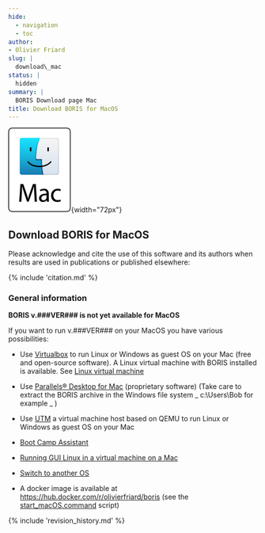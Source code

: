 ```yaml
---
hide:
  - navigation
  - toc
author:
- Olivier Friard
slug: |
  download\_mac
status: |
  hidden
summary: |
  BORIS Download page Mac
title: Download BORIS for MacOS
---
```


![macOS logo](/images/mac-os.svg){width="72px"}

## Download BORIS for MacOS

Please acknowledge and cite the use of this software and its authors when results are used in publications or published elsewhere:

{% include 'citation.md' %}



### General information


**BORIS v.\#\#\#VER\#\#\# is not yet available for MacOS**

If you want to run v.\#\#\#VER\#\#\# on your MacOS you have various
possibilities:

-   Use [Virtualbox](https://www.virtualbox.org) to run Linux or Windows
    as guest OS on your Mac (free and open-source software). A Linux
    virtual machine with BORIS installed is available. See [Linux
    virtual machine](virtual_machine)

-   Use [Parallels® Desktop for
    Mac](https://www.parallels.com/products/desktop) (proprietary
    software) (Take care to extract the BORIS archive in the Windows
    file system \_ c:\\Users\\Bob for example \_ )

-   Use [UTM](https://mac.getutm.app) a virtual machine host based on
    QEMU to run Linux or Windows as guest OS on your Mac

-   [Boot Camp
    Assistant](https://support.apple.com/guide/bootcamp-assistant/welcome/mac)

-   [Running GUI Linux in a virtual machine on a
    Mac](https://developer.apple.com/documentation/virtualization/running_gui_linux_in_a_virtual_machine_on_a_mac)

-   [Switch to another OS](https://itsfoss.com/why-use-linux/)

-   A docker image is available at
    <https://hub.docker.com/r/olivierfriard/boris> (see the
    [start\_macOS.command](https://github.com/olivierfriard/BORIS/blob/master/scripts/start_macOS.command)
    script)


{% include 'revision_history.md' %}